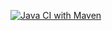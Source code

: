 [![Java CI with Maven](https://github.com/VaibhavK1906/LAB_12/actions/workflows/maven.yml/badge.svg)](https://github.com/VaibhavK1906/LAB_12/actions/workflows/maven.yml)

